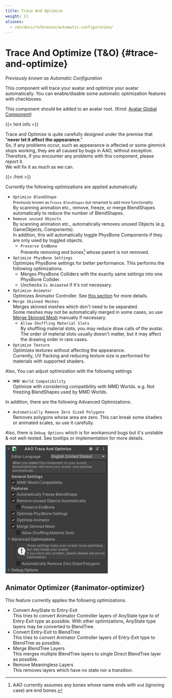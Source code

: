 ```yaml
---
title: Trace And Optimize
weight: 11
aliases:
  - /en/docs/reference/automatic-configuration/
---
```


# Trace And Optimize (T&O) {#trace-and-optimize}

<i>Previously known as Automatic Configuration</i>

This component will trace your avatar and optimize your avatar automatically.
You can enable/disable some automatic optimization features with checkboxes.

This component should be added to an avatar root. (Kind: [Avatar Global Component](../../component-kind/avatar-global-components))

{{< hint info >}}

Trace and Optimize is quite carefully designed under the premise that "**never let it affect the appearance**."\
So, if any problems occur, such as appearance is affected or some gimmick stops working, they are all caused by bugs in AAO, without exception.\
Therefore, if you encounter any problems with this component, please report it.\
We will fix it as much as we can.

{{< /hint >}}

Currently the following optimizations are applied automatically.
- `Optimize BlendShape`\
  <small>Previously known as `Freeze BlendShapes` but renamed to add more functionality.</small>\
  By scanning animation etc., remove, freeze, or merge BlendShapes automatically to reduce the number of BlendShapes.
- `Remove unused Objects`\
  By scanning animation etc., automatically removes unused Objects (e.g. GameObjects, Components).\
  In addition, this will automatically toggle PhysBone Components if they are only used by toggled objects.
  - `Preserve EndBone`\
    Prevents removing end bones[^endbone] whose parent is not removed.
- `Optimize PhysBone Settings`\
  Optimizes PhysBone settings for better performance. This performs the following optimizations.
  - Merges PhysBone Colliders with the exactly same settings into one PhysBone Collider.
  - Unchecks `Is Animated` if it's not necessary.
- `Optimize Animator`\
  Optimizes Animator Controller. See [this section](#animator-optimizer) for more details.
- `Merge Skinned Meshes`\
  Merges skinned meshes which don't need to be separated.\
  Some meshes may not be automatically merged in some cases, so use [Merge Skinned Mesh](../merge-skinned-mesh) manually if necessary.
  - `Allow Shuffling Material Slots`\
    By shuffling material slots, you may reduce draw calls of the avatar.
    The order of material slots usually doesn't matter, but it may affect the drawing order in rare cases.
- `Optimize Texture`\
  Optimizes textures without affecting the appearance.\
  Currently, UV Packing and reducing texture size is performed for materials with supported shaders.

Also, You can adjust optimization with the following settings
- `MMD World Compatibility`\
  Optimize with considering compatibility with MMD Worlds. e.g. Not freezing BlendShapes used by MMD Worlds.

In addition, there are the following Advanced Optimizations.

- `Automatically Remove Zero Sized Polygons`\
  Removes polygons whose area are zero.
  This can break some shaders or animated scales, so use it carefully.

Also, there is `Debug Options` which is for workaround bugs but it's unstable & not well-tested.
See tooltips or implementation for more details.

![component.png](component.png)

[^endbone]: AAO currently assumes any bones whose name ends with `end` (ignoring case) are end bones.

## Animator Optimizer {#animator-optimizer}

This feature currently applies the following optimizations.

- Convert AnyState to Entry-Exit\
  This tries to convert Animator Controller layers of AnyState type to of Entry-Exit type as possible.
  With other optimizations, AnyState type layers may be converted to BlendTree.
- Convert Entry-Exit to BlendTree\
  This tries to convert Animator Controller layers of Entry-Exit type to BlendTree as possible.
- Merge BlendTree Layers\
  This merges multiple BlendTree layers to single Direct BlendTree layer as possible.
- Remove Meaningless Layers\
  This removes layers which have no state nor a transition.
